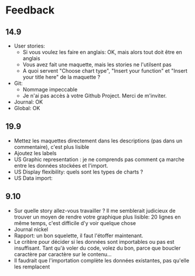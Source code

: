 # Feedback

## 14.9

- User stories:
  - Si vous voulez les faire en anglais: OK, mais alors tout doit être en anglais
  - Vous avez fait une maquette, mais les stories ne l'utilsent pas
  - A quoi servent "Choose chart type", "Insert your function" et "Insert your title here" de la maquette ?
- Git:
  - Nommage impeccable
  - Je n'ai pas accès à votre Github Project. Merci de m'inviter.
- Journal: OK
- Global: OK

## 19.9

- Mettez les maquettes directement dans les descriptions (pas dans un commentaire), c'est plus lisible
- Ajoutez les labels
- US Graphic representation : je ne comprends pas comment ça marche entre les données stockées et l'import.
- US Display flexibility: quels sont les types de charts ?
- US Data import:

## 9.10

- Sur quelle story allez-vous travailler ? Il me semblerait judicieux de trouver un moyen de rendre votre graphique plus lisible:
  20 lignes en même temps, c'est difficile d'y voir quelque chose
- Journal nickel
- Rapport: un bon squelette, il faut l'étoffer maintenant.
- Le critère pour décider si les données sont importables ou pas est insuffisant. Tant qu'à voler du code, volez du bon, parce que boucler caractère par caractère sur le contenu...
- Il faudrait que l'importation complète les données existantes, pas qu'elle les remplacent
